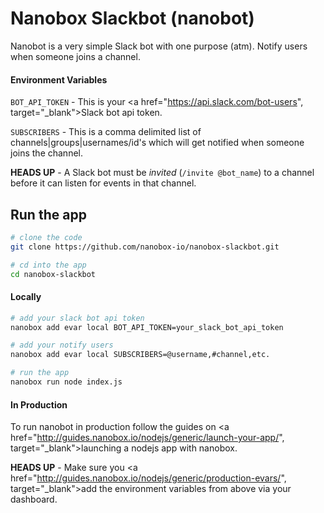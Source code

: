 # Nanobox Slackbot (nanobot)

Nanobot is a very simple Slack bot with one purpose (atm). Notify users when someone joins a channel.

#### Environment Variables

`BOT_API_TOKEN` - This is your <a href="https://api.slack.com/bot-users", target="\_blank">Slack bot</a> api token.

`SUBSCRIBERS` - This is a comma delimited list of channels|groups|usernames/id's which will get notified when someone joins the channel.

**HEADS UP** - A Slack bot must be *invited* (`/invite @bot_name`) to a channel before it can listen for events in that channel.

## Run the app

```bash
# clone the code
git clone https://github.com/nanobox-io/nanobox-slackbot.git

# cd into the app
cd nanobox-slackbot
```

#### Locally

```bash
# add your slack bot api token
nanobox add evar local BOT_API_TOKEN=your_slack_bot_api_token

# add your notify users
nanobox add evar local SUBSCRIBERS=@username,#channel,etc.

# run the app
nanobox run node index.js
```

#### In Production

To run nanobot in production follow the guides on <a href="http://guides.nanobox.io/nodejs/generic/launch-your-app/", target="\_blank">launching a nodejs app with nanobox</a>.

**HEADS UP** - Make sure you <a href="http://guides.nanobox.io/nodejs/generic/production-evars/", target="\_blank">add the environment variables</a> from above via your dashboard.
